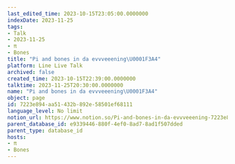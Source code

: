 ```yaml
---
last_edited_time: 2023-10-15T23:05:00.0000000
indexDate: 2023-11-25
tags:
- Talk
- 2023-11-25
- π
- Bones
title: "Pi and bones in da evvveeening\U0001F3A4"
platform: Line Live Talk
archived: false
created_time: 2023-10-15T22:39:00.0000000
talktime: 2023-11-25T20:30:00.0000000
name: "Pi and bones in da evvveeening\U0001F3A4"
object: page
id: 7223e894-aa51-432b-892e-58501ef68111
language_level: No limit
notion_url: https://www.notion.so/Pi-and-bones-in-da-evvveeening-7223e894aa51432b892e58501ef68111
parent_database_id: e9339446-880f-4ef0-8ad7-8ad1f507dded
parent_type: database_id
hosts:
- π
- Bones
---
```



   
   
   
   

   
























